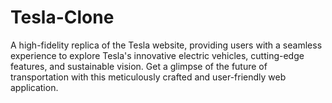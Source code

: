 # Tesla-Clone
A high-fidelity replica of the Tesla website, providing users with a seamless experience to explore Tesla's innovative electric vehicles, cutting-edge features, and sustainable vision. Get a glimpse of the future of transportation with this meticulously crafted and user-friendly web application.
